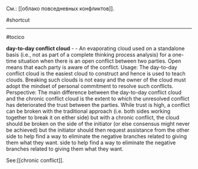 См.: [[облако повседневных конфликтов]].

#shortcut




<hr/>

#tocico

<b>day-to-day conflict cloud</b> -  - An evaporating cloud used on a standalone basis (i.e., not as part of a complete thinking process analysis) for a one-time situation when there is an open conflict between two parties.  Open means that each party is aware of the conflict. 
Usage: The day-to-day conflict cloud is the easiest cloud to construct and hence is used to teach clouds. Breaking such clouds is not easy and the owner of the cloud must adopt the mindset of personal commitment to resolve such conflicts. Perspective: The main difference between the day-to-day conflict cloud and the chronic conflict cloud is the extent to which the unresolved conflict has deteriorated the trust between the parties. While trust is high, a conflict can be broken with the traditional approach (i.e. both sides working together to break it on either side) but with a chronic conflict, the cloud should be broken on the side of the initiator (or else consensus might never be achieved) but the initiator should then request assistance from the other side to help find a way to eliminate the negative branches related to giving them what they want. side to help find a way to eliminate the negative branches related to giving them what they want. 



See:[[chronic conflict]].
